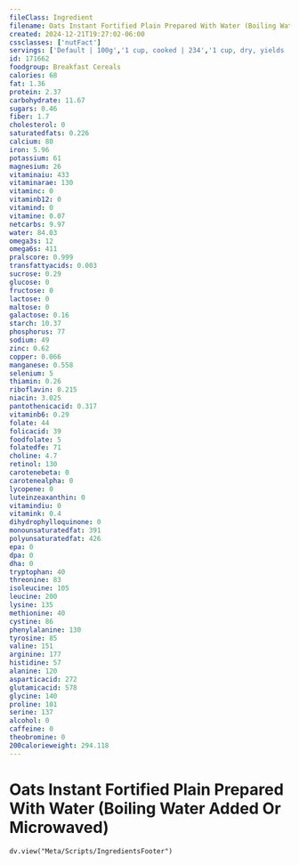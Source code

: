 ```yaml
---
fileClass: Ingredient
filename: Oats Instant Fortified Plain Prepared With Water (Boiling Water Added Or Microwaved)
created: 2024-12-21T19:27:02-06:00
cssclasses: ['nutFact']
servings: ['Default | 100g','1 cup, cooked | 234','1 cup, dry, yields | 501','1 oz, dry, yields | 177','1 packet, dry, yields | 177']
id: 171662
foodgroup: Breakfast Cereals
calories: 68
fat: 1.36
protein: 2.37
carbohydrate: 11.67
sugars: 0.46
fiber: 1.7
cholesterol: 0
saturatedfats: 0.226
calcium: 80
iron: 5.96
potassium: 61
magnesium: 26
vitaminaiu: 433
vitaminarae: 130
vitaminc: 0
vitaminb12: 0
vitamind: 0
vitamine: 0.07
netcarbs: 9.97
water: 84.03
omega3s: 12
omega6s: 411
pralscore: 0.999
transfattyacids: 0.003
sucrose: 0.29
glucose: 0
fructose: 0
lactose: 0
maltose: 0
galactose: 0.16
starch: 10.37
phosphorus: 77
sodium: 49
zinc: 0.62
copper: 0.066
manganese: 0.558
selenium: 5
thiamin: 0.26
riboflavin: 0.215
niacin: 3.025
pantothenicacid: 0.317
vitaminb6: 0.29
folate: 44
folicacid: 39
foodfolate: 5
folatedfe: 71
choline: 4.7
retinol: 130
carotenebeta: 0
carotenealpha: 0
lycopene: 0
luteinzeaxanthin: 0
vitamindiu: 0
vitamink: 0.4
dihydrophylloquinone: 0
monounsaturatedfat: 391
polyunsaturatedfat: 426
epa: 0
dpa: 0
dha: 0
tryptophan: 40
threonine: 83
isoleucine: 105
leucine: 200
lysine: 135
methionine: 40
cystine: 86
phenylalanine: 130
tyrosine: 85
valine: 151
arginine: 177
histidine: 57
alanine: 120
asparticacid: 272
glutamicacid: 578
glycine: 140
proline: 101
serine: 137
alcohol: 0
caffeine: 0
theobromine: 0
200calorieweight: 294.118
---
```


# Oats Instant Fortified Plain Prepared With Water (Boiling Water Added Or Microwaved)

```dataviewjs
dv.view("Meta/Scripts/IngredientsFooter")
```